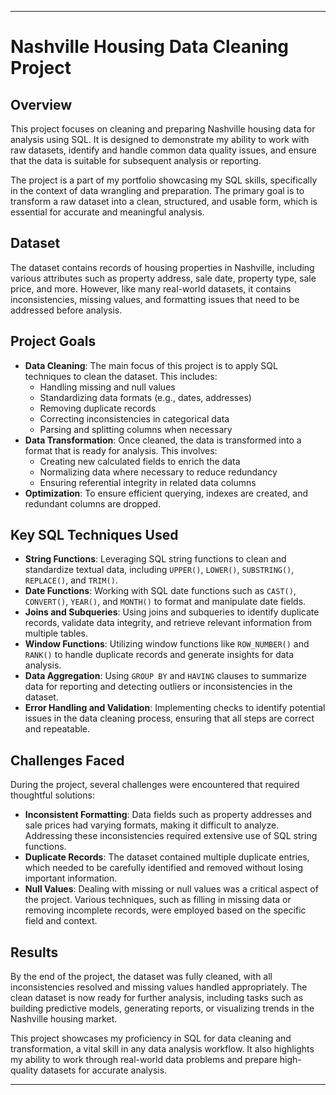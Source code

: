 

---

# Nashville Housing Data Cleaning Project

## Overview

This project focuses on cleaning and preparing Nashville housing data for analysis using SQL. It is designed to demonstrate my ability to work with raw datasets, identify and handle common data quality issues, and ensure that the data is suitable for subsequent analysis or reporting.

The project is a part of my portfolio showcasing my SQL skills, specifically in the context of data wrangling and preparation. The primary goal is to transform a raw dataset into a clean, structured, and usable form, which is essential for accurate and meaningful analysis.

## Dataset

The dataset contains records of housing properties in Nashville, including various attributes such as property address, sale date, property type, sale price, and more. However, like many real-world datasets, it contains inconsistencies, missing values, and formatting issues that need to be addressed before analysis.

## Project Goals

- **Data Cleaning**: The main focus of this project is to apply SQL techniques to clean the dataset. This includes:
  - Handling missing and null values
  - Standardizing data formats (e.g., dates, addresses)
  - Removing duplicate records
  - Correcting inconsistencies in categorical data
  - Parsing and splitting columns when necessary
- **Data Transformation**: Once cleaned, the data is transformed into a format that is ready for analysis. This involves:
  - Creating new calculated fields to enrich the data
  - Normalizing data where necessary to reduce redundancy
  - Ensuring referential integrity in related data columns
- **Optimization**: To ensure efficient querying, indexes are created, and redundant columns are dropped.

## Key SQL Techniques Used

- **String Functions**: Leveraging SQL string functions to clean and standardize textual data, including `UPPER()`, `LOWER()`, `SUBSTRING()`, `REPLACE()`, and `TRIM()`.
- **Date Functions**: Working with SQL date functions such as `CAST()`, `CONVERT()`, `YEAR()`, and `MONTH()` to format and manipulate date fields.
- **Joins and Subqueries**: Using joins and subqueries to identify duplicate records, validate data integrity, and retrieve relevant information from multiple tables.
- **Window Functions**: Utilizing window functions like `ROW_NUMBER()` and `RANK()` to handle duplicate records and generate insights for data analysis.
- **Data Aggregation**: Using `GROUP BY` and `HAVING` clauses to summarize data for reporting and detecting outliers or inconsistencies in the dataset.
- **Error Handling and Validation**: Implementing checks to identify potential issues in the data cleaning process, ensuring that all steps are correct and repeatable.

## Challenges Faced

During the project, several challenges were encountered that required thoughtful solutions:
- **Inconsistent Formatting**: Data fields such as property addresses and sale prices had varying formats, making it difficult to analyze. Addressing these inconsistencies required extensive use of SQL string functions.
- **Duplicate Records**: The dataset contained multiple duplicate entries, which needed to be carefully identified and removed without losing important information.
- **Null Values**: Dealing with missing or null values was a critical aspect of the project. Various techniques, such as filling in missing data or removing incomplete records, were employed based on the specific field and context.

## Results

By the end of the project, the dataset was fully cleaned, with all inconsistencies resolved and missing values handled appropriately. The clean dataset is now ready for further analysis, including tasks such as building predictive models, generating reports, or visualizing trends in the Nashville housing market.

This project showcases my proficiency in SQL for data cleaning and transformation, a vital skill in any data analysis workflow. It also highlights my ability to work through real-world data problems and prepare high-quality datasets for accurate analysis.

---
